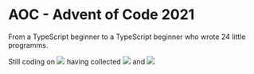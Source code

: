# AOC - Advent of Code 2021
 From a TypeScript beginner to a TypeScript beginner who wrote 24 little programms.

Still coding on ![](https://img.shields.io/badge/day%20📅-17-blue) having collected ![](https://img.shields.io/badge/stars%20⭐-34-yellow) and 
![](https://img.shields.io/badge/days%20completed-17-red)